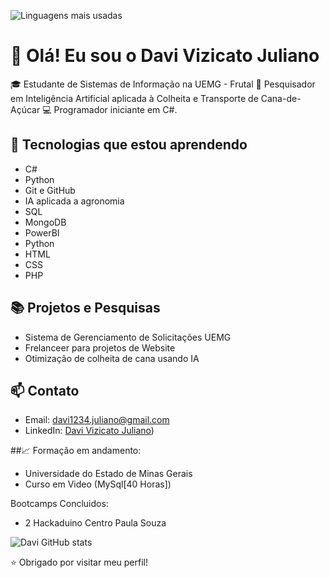 ![Linguagens mais usadas](https://github-readme-stats.vercel.app/api/top-langs/?username=DaviVizicatoJuliano&layout=large&langs_count=10&theme=dark)


# 👋 Olá! Eu sou o Davi Vizicato Juliano

🎓 Estudante de Sistemas de Informação na UEMG - Frutal
🔬 Pesquisador em Inteligência Artificial aplicada à Colheita e Transporte de Cana-de-Açúcar 
💻 Programador iniciante em C#.

## 🚀 Tecnologias que estou aprendendo
- C#
- Python
- Git e GitHub
- IA aplicada a agronomia
- SQL
- MongoDB
- PowerBI
- Python
- HTML
- CSS
- PHP


## 📚 Projetos e Pesquisas
- Sistema de Gerenciamento de Solicitações UEMG
- Frelanceer para projetos de Website
- Otimização de colheita de cana usando IA

## 📫 Contato
- Email: davi1234.juliano@gmail.com
- LinkedIn: [Davi Vizicato Juliano](https://www.linkedin.com/in/davi-vizicato-juliano-37303225b/))

##📈 Formação em andamento:

- Universidade do Estado de Minas Gerais
- Curso em Video (MySql[40 Horas])

Bootcamps Concluidos:

- 2 Hackaduino Centro Paula Souza

![Davi GitHub stats](https://github-readme-stats.vercel.app/api?username=DaviVizicatoJuliano&show_icons=true&theme=dark)

⭐ Obrigado por visitar meu perfil!
